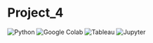 # Project_4

![Python](https://img.shields.io/badge/Code-Python-blue) ![Google Colab](https://img.shields.io/badge/Code-Google%20Colab-blue) ![Tableau](https://img.shields.io/badge/Tools-Tableau-blue) ![Jupyter](https://img.shields.io/badge/Tools-Jupyter_Notebook-blue)

 
